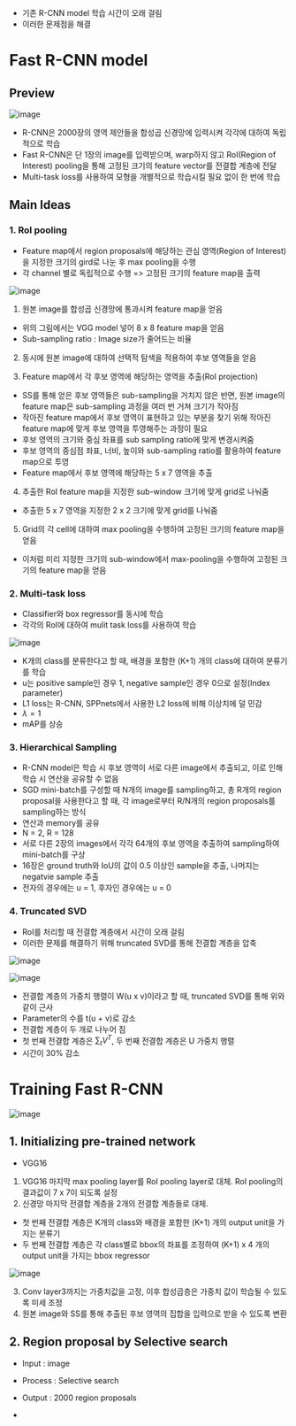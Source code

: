 - 기존 R-CNN model 학습 시간이 오래 걸림
- 이러한 문제점을 해결

# Fast R-CNN model

## Preview

![image](https://user-images.githubusercontent.com/80622859/216759445-4bd5c631-901f-44ec-b714-ac648d59b5b2.png)

- R-CNN은 2000장의 영역 제안들을 합성곱 신경망에 입력시켜 각각에 대하여 독립적으로 학습
- Fast R-CNN은 단 1장의 image를 입력받으며, warp하지 않고 RoI(Region of Interest) pooling을 통해 고정된 크기의 feature vector를 전결합 계층에 전달
- Multi-task loss를 사용하여 모형을 개별적으로 학습시킬 필요 없이 한 번에 학습

## Main Ideas

### 1. RoI pooling

- Feature map에서 region proposals에 해당하는 관심 영역(Region of Interest)을 지정한 크기의 gird로 나눈 후 max pooling을 수행
- 각 channel 별로 독립적으로 수행 => 고정된 크기의 feature map을 출력

![image](https://user-images.githubusercontent.com/80622859/216759601-251d5207-48dd-4aee-b709-81150a350a82.png)

1. 원본 image를 합성곱 신경망에 통과시켜 feature map을 얻음
- 위의 그림에서는 VGG model 넣어 8 x 8 feature map을 얻음
- Sub-sampling ratio : Image size가 줄어드는 비율

2. 동시에 원본 image에 대하여 선택적 탐색을 적용하여 후보 영역들을 얻음

3. Feature map에서 각 후보 영역에 해당하는 영역을 추출(RoI projection)
- SS를 통해 얻은 후보 영역들은 sub-sampling을 거치지 않은 반면, 원본 image의 feature map은 sub-sampling 과정을 여러 번 거쳐 크기가 작아짐
- 작아진 feature map에서 후보 영역이 표현하고 있는 부분을 찾기 위해 작아진 feature map에 맞게 후보 영역을 투영해주는 과정이 필요
- 후보 영역의 크기와 중심 좌표를 sub sampling ratio에 맞게 변경시켜줌
- 후보 영역의 중심점 좌표, 너비, 높이와 sub-sampling ratio를 활용하여 feature map으로 투영
- Feature map에서 후보 영역에 해당하는 5 x 7 영역을 추출

4. 추출한 RoI feature map을 지정한 sub-window 크기에 맞게 grid로 나눠줌
- 추출한 5 x 7 영역을 지정한 2 x 2 크기에 맞게 grid를 나눠줌

5. Grid의 각 cell에 대하여 max pooling을 수행하여 고정된 크기의 feature map을 얻음

- 이처럼 미리 지정한 크기의 sub-window에서 max-pooling을 수행하여 고정된 크기의 feature map을 얻음

### 2. Multi-task loss

- Classifier와 box regressor를 동시에 학습
- 각각의 RoI에 대하여 mulit task loss를 사용하여 학습

![image](https://user-images.githubusercontent.com/80622859/216760294-9126e45e-fe2a-4ea8-a9f1-6e34491a0be8.png)

- K개의 class를 분류한다고 할 때, 배경을 포함한 (K+1) 개의 class에 대하여 분류기를 학습
- u는 positive sample인 경우 1, negative sample인 경우 0으로 설정(Index parameter)
- L1 loss는 R-CNN, SPPnets에서 사용한 L2 loss에 비해 이상치에 덜 민감
- $\lambda = 1$ 
- mAP를 상승

### 3. Hierarchical Sampling

- R-CNN model은 학습 시 후보 영역이 서로 다른 image에서 추출되고, 이로 인해 학습 시 연산을 공유할 수 없음
- SGD mini-batch를 구성할 때 N개의 image를 sampling하고, 총 R개의 region proposal을 사용한다고 할 때, 각 image로부터 R/N개의 region proposals를 sampling하는 방식
- 연산과 memory를 공유
- N = 2, R = 128
- 서로 다른 2장의 images에서 각각 64개의 후보 영역을 추출하여 sampling하여 mini-batch를 구상
- 16장은 ground truth와 IoU의 값이 0.5 이상인 sample을 추출, 나머지는 negatvie sample 추출
- 전자의 경우에는 u = 1, 후자인 경우에는 u = 0

### 4. Truncated SVD

- RoI를 처리할 때 전결합 계층에서 시간이 오래 걸림
- 이러한 문제를 해결하기 위해 truncated SVD를 통해 전결합 계층을 압축

![image](https://user-images.githubusercontent.com/80622859/216760648-c71f0c7e-1d3b-487c-8f52-4d1c67097c6b.png)

![image](https://user-images.githubusercontent.com/80622859/216760688-dc755f26-40ed-458c-918f-8bdd98438349.png)

- 전결합 계층의 가중치 행렬이 W(u x v)이라고 할 때, truncated SVD를 통해 위와 같이 근사
- Parameter의 수를 t(u + v)로 감소
- 전결합 계층이 두 개로 나누어 짐
- 첫 번째 전결합 계층은 $\sum_t V^T$, 두 번째 전결합 계층은 U 가중치 행렬
- 시간이 30% 감소

# Training Fast R-CNN

![image](https://user-images.githubusercontent.com/80622859/216761693-b7574474-add6-45ac-b99c-6663bb647d12.png)

## 1. Initializing pre-trained network

- VGG16

1. VGG16 마지막 max pooling layer를 RoI pooling layer로 대체. RoI pooling의 결과값이 7 x 7이 되도록 설정
2. 신경망 마지막 전결합 계층을 2개의 전결합 계층들로 대체.
- 첫 번째 전결합 계층은 K개의 class와 배경을 포함한 (K+1) 개의 output unit을 가지는 분류기
- 두 번째 전결합 계층은 각 class별로 bbox의 좌표를 조정하여 (K+1) x 4 개의 output unit을 가지는 bbox regressor

![image](https://user-images.githubusercontent.com/80622859/216761851-6c8a45de-ac91-4c62-b3b4-b61e869b3b32.png)

3. Conv layer3까지는 가중치값을 고정, 이후 합성곱층은 가중치 값이 학습될 수 있도록 미세 조정
4. 원본 image와 SS를 통해 추출된 후보 영역의 집합을 입력으로 받을 수 있도록 변환

## 2. Region proposal by Selective search

- Input : image
- Process : Selective search
- Output : 2000 region proposals

- 



